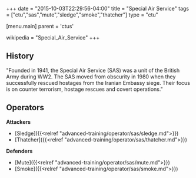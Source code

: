 +++
date = "2015-10-03T22:29:56-04:00"
title = "Special Air Service"
tags = ["ctu","sas","mute","sledge","smoke","thatcher"]
type = "ctu"

[menu.main]
  parent = 'ctus'


wikipedia = "Special_Air_Service"
+++

## History

"Founded in 1941, the Special Air Service (SAS) was a unit of the British Army during WW2. The SAS moved from obscurity in 1980 when they successfully rescued hostages from the Iranian Embassy siege. Their focus is on counter terrorism, hostage rescues and covert operations."

## Operators

**Attackers**

- [Sledge]({{<relref "advanced-training/operator/sas/sledge.md">}})
- [Thatcher]({{<relref "advanced-training/operator/sas/thatcher.md">}})

**Defenders**

- [Mute]({{<relref "advanced-training/operator/sas/mute.md">}})
- [Smoke]({{<relref "advanced-training/operator/sas/smoke.md">}})
